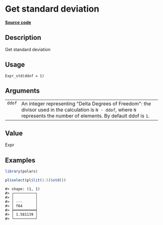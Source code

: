 

# Get standard deviation

[**Source code**](https://github.com/pola-rs/r-polars/tree/741f9cd2614b3302a4d033bcae447425e1b91191/R/expr__expr.R#L1667)

## Description

Get standard deviation

## Usage

<pre><code class='language-R'>Expr_std(ddof = 1)
</code></pre>

## Arguments

<table>
<tr>
<td style="white-space: nowrap; font-family: monospace; vertical-align: top">
<code id="Expr_std_:_ddof">ddof</code>
</td>
<td>
An integer representing "Delta Degrees of Freedom": the divisor used in
the calculation is <code>N - ddof</code>, where <code>N</code>
represents the number of elements. By default ddof is <code>1</code>.
</td>
</tr>
</table>

## Value

Expr

## Examples

``` r
library(polars)

pl$select(pl$lit(1:5)$std())
```

    #> shape: (1, 1)
    #> ┌──────────┐
    #> │          │
    #> │ ---      │
    #> │ f64      │
    #> ╞══════════╡
    #> │ 1.581139 │
    #> └──────────┘
